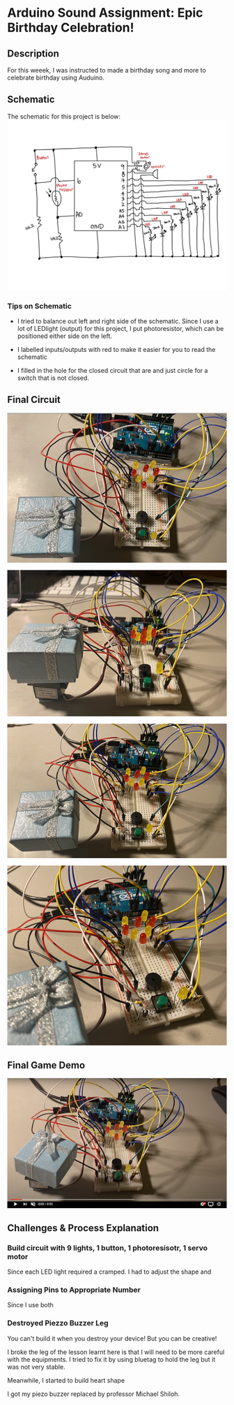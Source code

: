 # Arduino Sound Assignment: Epic Birthday Celebration! 

## Description 
For this weeek, I was instructed to  made a birthday song and more to celebrate birthday using Auduino. 

## Schematic

The schematic for this project is below:
![alt-text](Images/schematic.jpg)

### Tips on Schematic

- I tried to balance out left and right side of the schematic. Since I use a lot of LEDlight (output) for this project, I put photoresistor, which can be positioned either side on the left. 

- I labelled inputs/outputs with red to make it easier for you to read the schematic

- I filled in the hole for the closed circuit that are and just  circle for a switch that is not closed.  

## Final Circuit

![alt-text](Images/circuitone.png)

![alt-text](Images/circuittwo.png)

![alt-text](Images/circuit3.jpg)

![alt-text](Images/circuit4.png)

## Final Game Demo

[![Watch the video](Images/youtube.jpg)](https://youtu.be/p1_w7RVucHg)

## Challenges & Process Explanation 

### Build circuit with 9 lights, 1 button, 1 photoresisotr, 1 servo motor

Since each LED light required a cramped. I had to adjust the shape and 

### Assigning Pins to Appropriate Number

Since I use both 

### Destroyed Piezzo Buzzer Leg

You can't build it when you destroy your device! But you can be creative! 

I broke the leg of the lesson learnt here is that I will need to be more careful with the equipments. I tried to fix it by using bluetag to hold the leg but it was not very stable. 

Meanwhile, I started to build heart shape 

I got my piezo buzzer replaced by professor Michael Shiloh. 
### 
